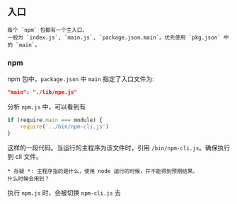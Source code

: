 ## 入口
```
每个 `npm` 包都有一个主入口。
一般为 `index.js`, `main.js`, `package.json.main`。优先使用 `pkg.json` 中的 `main`。
```

### npm
npm 包中，`package.json` 中 `main` 指定了入口文件为:
```json
"main": "./lib/npm.js"
```
分析 `npm.js` 中，可以看到有
```js
if (require.main === module) {
    require('../bin/npm-cli.js')
}
```
这样的一段代码。当运行的主程序为该文件时，引用 `/bin/npm-cli.js`。确保执行到 cli 文件。

```
* 存疑 *: 主程序指的是什么，使用 node 运行的时候，并不能得到预期结果。
什么时候会用到？
```
执行 `npm.js` 时，会被切换 `npm-cli.js` 去